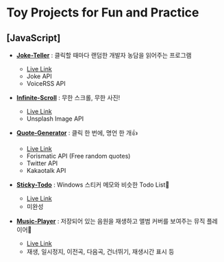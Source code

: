 # Toy Projects for Fun and Practice
## [JavaScript] 
+ [**Joke-Teller**](https://github.com/42KIM/toy-projects/tree/master/javascript/Joke-Teller) : 클릭할 때마다 랜덤한 개발자 농담을 읽어주는 프로그램
  + [Live Link](https://42kim.github.io/toy-projects/javascript/Joke-Teller/)
  + Joke API
  + VoiceRSS API

+ [**Infinite-Scroll**](https://github.com/42KIM/toy-projects/tree/master/javascript/Infinite-Scroll) : 무한 스크롤, 무한 사진!
  + [Live Link](https://42kim.github.io/toy-projects/javascript/Infinite-Scroll/)
  + Unsplash Image API

+ [**Quote-Generator**](https://github.com/42KIM/toy-projects/tree/master/javascript/Quote-Generator) : 클릭 한 번에, 명언 한 개👍
  + [Live Link](https://42kim.github.io/toy-projects/javascript/Quote-Generator)
  + Forismatic API (Free random quotes)
  + Twitter API
  + Kakaotalk API

+ [**Sticky-Todo**](https://github.com/42KIM/toy-projects/tree/master/javascript/Sticky-Todo) : Windows 스티커 메모와 비슷한 Todo List📝
  + [Live Link](https://42kim.github.io/toy-projects/javascript/Sticky-Todo)
  + 미완성

+ [**Music-Player**](https://github.com/42KIM/toy-projects/tree/master/javascript/Music-Player) : 저장되어 있는 음원을 재생하고 앨범 커버를 보여주는 뮤직 플레이어🎵
  + [Live Link](https://42kim.github.io/toy-projects/javascript/Music-Player)
  + 재생, 일시정지, 이전곡, 다음곡, 건너뛰기, 재생시간 표시 등